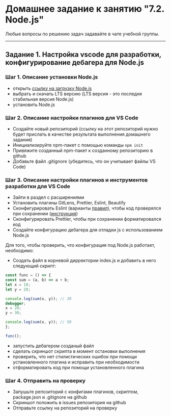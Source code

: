 # Домашнее задание к занятию "7.2. Node.js"

Любые вопросы по решению задач задавайте в чате учебной группы.

---

## Задание 1. Настройка vscode для разработки, конфигурирование дебагера для Node.js

### Шаг 1. Описание установки Node.js

- открыть [ссылку на загрузку Node.js](https://nodejs.org/ru/)
- выбрать и скачать LTS версию (LTS версия - это последня стабильная версия Node.js)
- установить Node.js

### Шаг 2. Описание настройки плагинов для VS Code

- Создайте новый репозиторий (ссылку на этот репозиторий нужно будет прислать в качестве результата выполнения домашнего задания)
- Инициализируйте npm-пакет с помощью команды `npm init`
- Привяжите созданный npm-пакет к созданному репозиторию в github
- Добавьте файл .gitignore (убедитесь, что он учитывает файлы VS Code)

### Шаг 3. Описание настройки плагинов и инструментов разработки для VS Code

- Зайти в раздел с расширениями
- Установить плагины GitLens, Prettier, Eslint, Beautify
- Сконфигурировать Eslint (варианты [правил](https://eslint.org/docs/rules/)), чтобы код проверялся при сохранении ([инструкция](https://tproger.ru/translations/setting-up-eslint-and-prettier/))
- Сконфигурировать Prettier, чтобы при сохранении форматировался код
- Создайте конфигурацию дебагера для отладки js с использованием Node.js

Для того, чтобы проверить, что конфигурация под Node.js работает, необходимо:

- Создать файл в корневой дирректории index.js и добавить в него следующий скрипт:

```javascript
const func = () => {
const sum = (a, b) => a + b;
let x = 10;
let y = 20;

console.log(sum(x, y)); // 30
debugger;
x = 20;
y = 30;

console.log(sum(x, y)); // 50
};

func();
```

- запустить дебагером созданый файл
- сделать скриншот скрипта в момент остановки выполнения
- проверить, что нет стилистических ошибок при помощи установленного плагина и исправить при необходимости
- отформатировать код при помощи установленного плагина


### Шаг 4. Отправить на проверку

- Запушьте репозиторий с конфигами плагинов, скриптом, package.json и .gitignore на github
- Скриншот положить в issues репозитория на github
- Отправьте ссылку на репозиторий на проверку